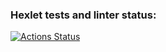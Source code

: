 ### Hexlet tests and linter status:
[![Actions Status](https://github.com/Mr-Freewan/python-project-83/actions/workflows/hexlet-check.yml/badge.svg)](https://github.com/Mr-Freewan/python-project-83/actions)